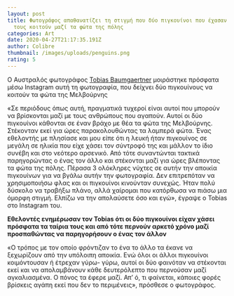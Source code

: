 ```yaml
---
layout: post
title: Φωτογράφος απαθανατίζει τη στιγμή που δύο πιγκουίνοι που έχασαν τα ταίρια
  τους κοιτούν μαζί τα φώτα της πόλης
categories: Art
date: 2020-04-27T21:17:35.191Z
author: Colibre
thumbnail: /images/uploads/penguins.png
rating: 5
---
```

Ο Αυστραλός φωτογράφος [Tobias Baumgaertner](https://www.instagram.com/tobiasvisuals/?utm_source=ig_embed) μοιράστηκε πρόσφατα μέσω Instagram αυτή τη φωτογραφία, που δείχνει δύο πιγκουίνους να κοιτούν τα φώτα της Μελβούρνης

«Σε περιόδους όπως αυτή, πραγματικά τυχεροί είναι αυτοί που μπορούν να βρίσκονται μαζί με τους ανθρώπους που αγαπούν. Αυτοί οι δύο πιγκουίνοι κάθονται σε έναν βράχο με θέα τα φώτα της Μελβούρνης. Στέκονταν εκεί για ώρες παρακολουθώντας τα λαμπερά φώτα. Ένας εθελοντής με πλησίασε και μου είπε ότι η λευκή ήταν πιγκουίνος σε μεγάλη σε ηλικία που είχε χάσει τον σύντροφό της και μάλλον το ίδιο συνέβη και στο νεότερο αρσενικό. Από τότε συναντώνται τακτικά παρηγορώντας ο ένας τον άλλο και στέκονται μαζί για ώρες βλέποντας τα φώτα της πόλης. Πέρασα 3 ολόκληρες νύχτες σε αυτήν την αποικία πιγκουίνων για να βγάλω αυτήν την φωτογραφία. Δεν επιτρεπόταν να χρησιμοποιήσω φλας και οι πιγκουίνοι κινούνταν συνεχώς. Ήταν πολύ δύσκολο να τραβήξω πλάνο, αλλά χαίρομαι που κατόρθωσα να πιάσω μια όμορφη στιγμή. Ελπίζω να την απολαύσετε όσο και εγώ», έγραψε ο Tobias στο Instagram του.

**Εθελοντές ενημέρωσαν τον Tobias ότι οι δύο πιγκουίνοι είχαν χάσει πρόσφατα τα ταίρια τους και από τότε περνούν αρκετό χρόνο μαζί προσπαθώντας να παρηγορήσουν ο ένας τον άλλον**

«Ο τρόπος με τον οποίο φρόντιζαν το ένα το άλλο τα έκανε να ξεχωρίζουν από την υπόλοιπη αποικία. Ενώ όλοι οι άλλοι πιγκουίνοι κοιμόντουσαν ή έτρεχαν γύρω- γύρω, αυτοί οι δύο φαινόταν να στέκονται εκεί και να απολαμβάνουν κάθε δευτερόλεπτο που περνούσαν μαζί αγκαλιασμένα. Ο πόνος τα έφερε μαζί. Απ’ ό, τι φαίνεται, κάποιες φορές βρίσκεις αγάπη εκεί που δεν το περιμένεις», πρόσθεσε ο φωτογράφος.